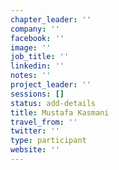 ```yaml
---
chapter_leader: ''
company: ''
facebook: ''
image: ''
job_title: ''
linkedin: ''
notes: ''
project_leader: ''
sessions: []
status: add-details
title: Mustafa Kasmani
travel_from: ''
twitter: ''
type: participant
website: ''
---
```


<!-- put more details about participant here -->